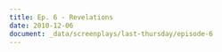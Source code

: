 ```yaml
---
title: Ep. 6 - Revelations
date: 2010-12-06
document: _data/screenplays/last-thursday/episode-6
---
```


